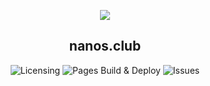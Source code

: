 <p align="center">
    <a href="https://github.com/Tanu-N-Prabhu/Python/graphs/contributors"><img src="https://contrib.rocks/image?repo=misternano/misternano.github.io" /></a>
</p>
<p align="center">
   <h2 align="center">nanos.club</h2>
</p>
<p align="center">
    <a><img alt="Licensing" src="https://img.shields.io/github/license/misternano/misternano.github.io" /></a>
    <a><img alt="Pages Build & Deploy" src="https://github.com/misternano/misternano.github.io/actions/workflows/pages/pages-build-deployment/badge.svg" /></a>
    <a><img alt="Issues" src="https://img.shields.io/github/issues/misternano/misternano.github.io" /></a>
</p>